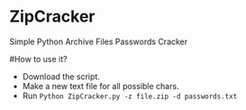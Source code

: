 # ZipCracker
Simple Python Archive Files Passwords Cracker

#How to use it?
* Download the script.
* Make a new text file for all possible chars.
* Run `Python ZipCracker.py -z file.zip -d passwords.txt`
